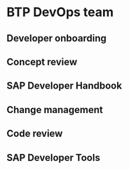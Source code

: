 # BTP DevOps team

## Developer onboarding
## Concept review
## SAP Developer Handbook 
## Change management
## Code review 
## SAP Developer Tools 
